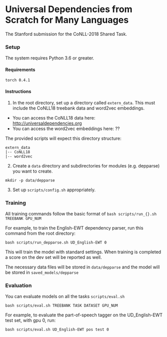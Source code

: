 # Universal Dependencies from Scratch for Many Languages

The Stanford submission for the CoNLL-2018 Shared Task.

### Setup

The system requires Python 3.6 or greater.  

#### Requirements 

```
torch 0.4.1
```

#### Instructions

1. In the root directory, set up a directory called `extern_data`.  This must include the CoNLL18 treebank data and word2vec embeddings.

* You can access the CoNLL18 data here: http://universaldependencies.org
* You can access the word2vec embeddings here: ??


The provided scripts will expect this directory structure:

```
extern_data
|-- CoNLL18
|-- word2vec
```

2. Create a `data` directory and subdirectories for modules (e.g. depparse) you want to create.

```
mkdir -p data/depparse
```

3. Set up `scripts/config.sh` appropriately.

### Training

All training commands follow the basic format of `bash scripts/run_{}.sh TREEBANK GPU_NUM`

For example, to train the English-EWT dependency parser, run this command from the root directory:

```
bash scripts/run_depparse.sh UD_English-EWT 0
```

This will train the model with standard settings.  When training is completed a score on the dev set will be reported as well.

The necessary data files will be stored in `data/depparse` and the model will be stored in `saved_models/depparse`

### Evaluation

You can evaluate models on all the tasks `scripts/eval.sh`

```
bash scripts/eval.sh TREEBANK TASK DATASET GPU_NUM
``` 

For example, to evaluate the part-of-speech tagger on the UD_English-EWT test set, with gpu 0, run:

```
bash scripts/eval.sh UD_English-EWT pos test 0
```
